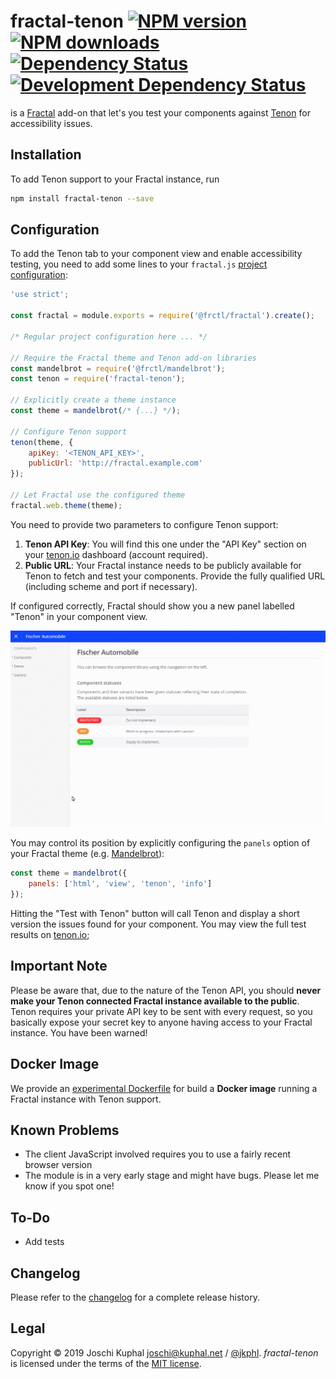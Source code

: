 fractal-tenon [![NPM version][npm-image]][npm-url] [![NPM downloads][npm-downloads]][npm-url] [![Dependency Status][depstat-image]][depstat-url] [![Development Dependency Status][devdepstat-image]][devdepstat-url]
======================================================================================================================================================================================================================================================================================================================

is a [Fractal](http://fractal.build) add-on that let's you test your components against [Tenon](https://tenon.io) for accessibility issues.

Installation
------------

To add Tenon support to your Fractal instance, run

```bash
npm install fractal-tenon --save
```

Configuration
-------------

To add the Tenon tab to your component view and enable accessibility testing, you need to add some lines to your `fractal.js` [project configuration](http://fractal.build/guide/project-settings):

```js
'use strict';

const fractal = module.exports = require('@frctl/fractal').create();

/* Regular project configuration here ... */

// Require the Fractal theme and Tenon add-on libraries
const mandelbrot = require('@frctl/mandelbrot');
const tenon = require('fractal-tenon');

// Explicitly create a theme instance
const theme = mandelbrot(/* {...} */);

// Configure Tenon support
tenon(theme, {
    apiKey: '<TENON_API_KEY>',
    publicUrl: 'http://fractal.example.com'
});

// Let Fractal use the configured theme
fractal.web.theme(theme);
```

You need to provide two parameters to configure Tenon support:

1. **Tenon API Key**: You will find this one under the "API Key" section on your [tenon.io](https://tenon.io) dashboard (account required).
2. **Public URL**: Your Fractal instance needs to be publicly available for Tenon to fetch and test your components. Provide the fully qualified URL (including scheme and port if necessary).

If configured correctly, Fractal should show you a new panel labelled "Tenon" in your component view.

![Tenon panel in Fractal](docs/fractal-tenon.gif)

You may control its position by explicitly configuring the `panels` option of your Fractal theme (e.g. [Mandelbrot](http://fractal.build/guide/web/default-theme)):

```js
const theme = mandelbrot({
    panels: ['html', 'view', 'tenon', 'info']
});
```

Hitting the "Test with Tenon" button will call Tenon and display a short version the issues found for your component. You may view the full test results on [tenon.io](https://tenon.io);

Important Note
--------------

Please be aware that, due to the nature of the Tenon API, you should **never make your Tenon connected Fractal instance available to the public**. Tenon requires your private API key to be sent with every request, so you basically expose your secret key to anyone having access to your Fractal instance. You have been warned!

Docker Image
------------

We provide an [experimental Dockerfile](https://github.com/tollwerk/docker-fractal) for build a **Docker image** running a Fractal instance with Tenon support.

Known Problems
--------------

* The client JavaScript involved requires you to use a fairly recent browser version
* The module is in a very early stage and might have bugs. Please let me know if you spot one!

To-Do
-----

* Add tests


Changelog
---------

Please refer to the [changelog](CHANGELOG.md) for a complete release history.


Legal
-----
Copyright © 2019 Joschi Kuphal <joschi@kuphal.net> / [@jkphl](https://twitter.com/jkphl). *fractal-tenon* is licensed under the terms of the [MIT license](N:/sevensix/data/fractalTYPO3/LICENSE.txt).

[npm-url]: https://npmjs.org/package/fractal-tenon
[npm-image]: https://badge.fury.io/js/fractal-tenon.svg
[npm-downloads]: https://img.shields.io/npm/dm/fractal-tenon.svg

[depstat-url]: https://david-dm.org/tollwerk/fractal-tenon#info=dependencies
[depstat-image]: https://david-dm.org/tollwerk/fractal-tenon.svg
[devdepstat-url]: https://david-dm.org/tollwerk/fractal-tenon#info=devDependencies
[devdepstat-image]: https://david-dm.org/tollwerk/fractal-tenon/dev-status.svg
